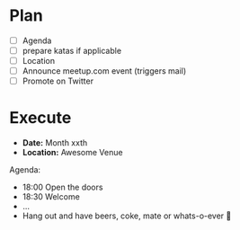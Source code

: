 # Plan
- [ ] Agenda
- [ ] prepare katas if applicable
- [ ] Location
- [ ] Announce meetup.com event (triggers mail)
- [ ] Promote on Twitter

# Execute
- **Date:** Month xxth
- **Location:** Awesome Venue

Agenda:
- 18:00 Open the doors 
- 18:30 Welcome 
- ...
- Hang out and have beers, coke, mate or whats-o-ever 🍻
